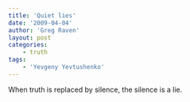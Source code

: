 ```yaml
---
title: 'Quiet lies'
date: '2009-04-04'
author: 'Greg Raven'
layout: post
categories:
    - truth
tags:
    - 'Yevgeny Yevtushenko'
---
```


When truth is replaced by silence, the silence is a lie.
